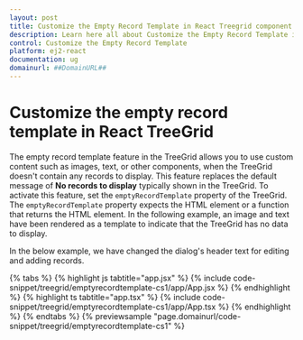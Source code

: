 ```yaml
---
layout: post
title: Customize the Empty Record Template in React Treegrid component | Syncfusion
description: Learn here all about Customize the Empty Record Template in Syncfusion React TreeGrid of Syncfusion Essential JS 2 and more.
control: Customize the Empty Record Template 
platform: ej2-react
documentation: ug
domainurl: ##DomainURL##
---
```


# Customize the empty record template in React TreeGrid
The empty record template feature in the TreeGrid allows you to use custom content such as images, text, or other components, when the TreeGrid doesn't contain any records to display. This feature replaces the default message of **No records to display** typically shown in the TreeGrid.
To activate this feature, set the `emptyRecordTemplate` property of the TreeGrid. The `emptyRecordTemplate` property expects the HTML element or a function that returns the HTML element.
In the following example, an image and text have been rendered as a template to indicate that the TreeGrid has no data to display.


In the below example, we have changed the dialog's header text for editing and adding records.

{% tabs %}
{% highlight js tabtitle="app.jsx" %}
{% include code-snippet/treegrid/emptyrecordtemplate-cs1/app/App.jsx %}
{% endhighlight %}
{% highlight ts tabtitle="app.tsx" %}
{% include code-snippet/treegrid/emptyrecordtemplate-cs1/app/App.tsx %}
{% endhighlight %}
{% endtabs %}
{% previewsample "page.domainurl/code-snippet/treegrid/emptyrecordtemplate-cs1" %}
